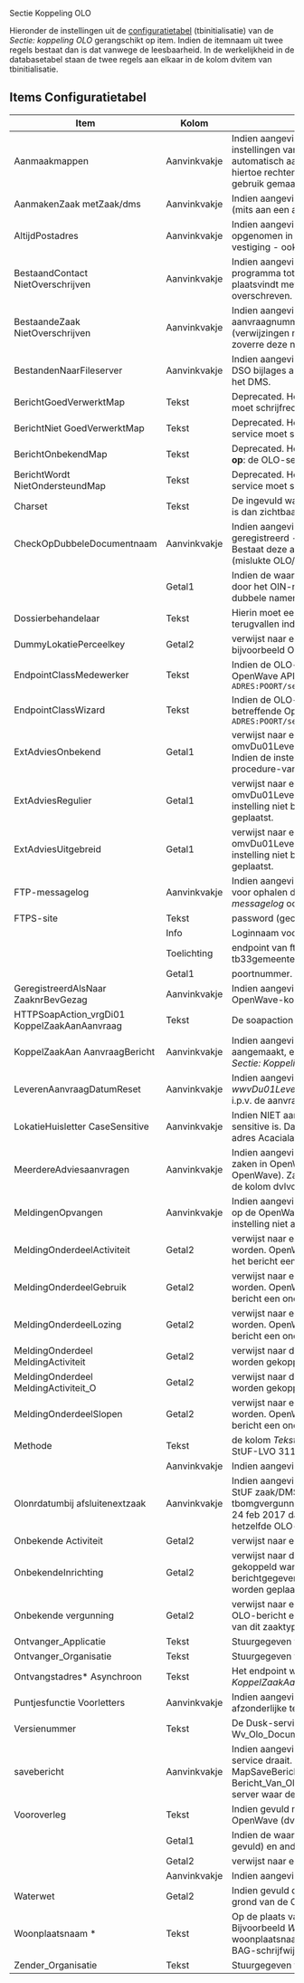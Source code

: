  Sectie Koppeling OLO

Hieronder de instellingen uit de [configuratietabel](/instellen_inrichten/configuratie/README.md) (tbinitialisatie) van de _Sectie: koppeling OLO_ gerangschikt op item. Indien de itemnaam uit twee regels bestaat dan is dat vanwege de leesbaarheid. In de werkelijkheid in de databasetabel staan de twee regels aan elkaar in de kolom dvitem van tbinitialisatie.

## Items Configuratietabel

| Item                                         | Kolom        | Omschrijving                                           |
|----------------------------------------------|--------------|--------------------------------------------------------|
| Aanmaakmappen                                | Aanvinkvakje | Indien aangevinkt zal de OLO-verwerkingservice proberen op de fileshare (!) mappen aan te maken conform de instellingen van kolom _Tekst_ bij _Sectie: Aanmaakmappen_ waarbij _Item_ begint met \_Omgeving\_\_ of \_MilGebr\_\_. De automatisch aan te maken mappen zullen in ieder geval gedefinieerd moeten zijn als UNC-paden en de OLO-service moet hiertoe rechten hebben. Het gaat om de mappen zonder de variabelen `%inspnr%` , `%adviesnr%` en `%bezwaarnr%`. Let op: indien gebruik gemaakt wordt van de AIM tool, dan kan deze instelling NIET aanstaan. |
| AanmakenZaak metZaak/dms                     | Aanvinkvakje | Indien aangevinkt zal de OLO-service ook een StUF Zaak/DMS creerZaakbericht sturen naar het externe zaaksysteem (mits aan een aantal voorwaarden is voldaan: zie lemma _OLO-verwerking_. |
| AltijdPostadres                              | Aanvinkvakje | Indien aangevinkt en het correspondentieadres van een initiator of gemachtigde bij natuurlijkpersoon of vestiging is NIET opgenomen in het bericht, dan worden de verblijfsadresgegevens uit het OLO-bericht - naast overname in het blok vestiging - ook overgenomen in het blok postadres van de contactpersoon. |
| BestaandContact NietOverschrijven            | Aanvinkvakje | Indien aangevinkt heeft dat tot consequentie dat wanneer tijdens het inlezen van de aanvrager of gemachtigde het programma tot de conclusie komt dat deze reeds bestaat als contactadres in OpenWave, er alleen een koppeling plaatsvindt met de nieuwe vergunningsaanvraag zonder dat daarbij de bestaande contactadresgegevens worden overschreven. |
| BestaandeZaak NietOverschrijven              | Aanvinkvakje | Indien aangevinkt heeft dat tot consequentie dan wanneer een OLO-bericht wordt verwerkt met een OLO-aanvraagnummer dat al bestaat in OpenWave de gegevens van die bestaande zaak NIET worden overschreven. De (verwijzingen naar) bijlages van het OLO-bericht worden wel opgenomen in de tabel nagekomen OLO-berichten in zoverre deze nog niet bestonden (er wordt gematched op de tag bestandsnaam). |
| BestandenNaarFileserver                      | Aanvinkvakje | Indien aangevinkt en in hybride situatie dat documenten zowel op fileserver als in een DMS kunnen staan, zullen OLO en DSO bijlages automatisch op de fileserver worden geplaatst. Indien deze instelling niet bestaat of is uitgevinkt dan dus in het DMS. |
| BerichtGoedVerwerktMap                       | Tekst        | Deprecated. Het UNC-pad waarop de succesvol verwerkte OLO-berichten worden geplaatst. **Let op**: de OLO-service moet schrijfrechten hebben op deze map. Deze functie is door Messagelog overbodig geworden. |
| BerichtNiet GoedVerwerktMap                  | Tekst        | Deprecated. Het UNC-pad waarop de NIET succesvol verwerkte OLO-berichten worden geplaatst. **Let op**: de OLO-service moet schrijfrechten hebben op deze map. Deze functie is door Messagelog overbodig geworden. |
| BerichtOnbekendMap                           | Tekst        | Deprecated. Het UNC-pad waarop de onbekende -berichten die naar de OLO-service zijn gestuurd worden geplaatst. **Let op**: de OLO-service moet schrijfrechten hebben op deze map. Deze functie is door Messagelog overbodig geworden. |
| BerichtWordt NietOndersteundMap              | Tekst        | Deprecated. Het UNC-pad waarop de OLO-berichten die OpenWave niet ondersteund worden geplaatst. **Let op**: de OLO-service moet schrijfrechten hebben op deze map. Deze functie is door Messagelog overbodig geworden. |
| Charset                                      | Tekst        | De ingevuld waarde verschijnt bovenaan in de uitgaande xml van het koppelvraagaanzaak-bericht. Bijv. de waarde utf-8 is dan zichtbaar in _`<?xml version="1.0" encoding="utf-8"?>`_. |
| CheckOpDubbeleDocumentnaam                   | Aanvinkvakje | Indien aangevinkt zal OpenWave bij het plaatsen van OLO en of DSO-bijlages - indien deze automatisch worden geregistreerd - een extra check op het bestaat van de bijlagenaam in de kolom dvdocfilenaam van tbcorrespondentie. Bestaat deze al dan wordt de bijlage niet geplaatst, maar wordt wel een extra regel aangemaakt in tbbadextupload (mislukte OLO/DSO-bijlages). |
|                                              | Getal1       | Indien de waarde <> 1 dan gaat OpenWave er vanuit dat bij DSO documenten de eerste 20 posities worden ingenomen door het OIN-nummer. In verband met complexe vergunningen wordt dit OIN-nummer dan genegeerd bij de check op dubbele namen. |
| Dossierbehandelaar                           | Tekst        | Hierin moet een valide medewerkerscode (tbmedewerkers.dvcode) staan, **Let op**: case-sensitive, waarop de service kan terugvallen indien bij het zaaktype geen default behandelaar is opgegeven. |
| DummyLokatiePerceelkey                       | Getal2       | verwijst naar een dnkey van tabel locaties (tbperceeladressen) met de betekenis onbekend adres (gevuld met bijvoorbeeld Onbekende Plaats, Onbekende Straat, Huisnummer 0 of 9999). |
| EndpointClassMedewerker                      | Tekst        | Indien de OLO-service een zaak moet doorsturen naar het externe zaak/DMS wordt hier het endpoint van de autorisatie OpenWave API (getAuthorisation) verwacht: dit moet zijn: `http://IP-ADRES:POORT/services/nl.rem.openwave.published.Medewerker.nl.rem.openwave.published.MedewerkerHttpSoap12Endpoint/` |
| EndpointClassWizard                          | Tekst        | Indien de OLO-service een zaak moet doorsturen naar het externe zaak/DMS wordt hier het endpoint van de de betreffende OpenWave API (maakZaakinZaaksysteem) verwacht: dit moet zijn `http://IP-ADRES:POORT/services/nl.rem.openwave.published.Wizard.nl.rem.openwave.published.WizardHttpSoap12Endpoint/` |
| ExtAdviesOnbekend                            | Getal1       | verwijst naar een een dnkey van tabel zaaktypes omgeving (TbSoortOmgverg) waaronder de OLO-berichten van type omvDu01LeverenAanvraag met de tag aanvraagprocedure anders dan regulier of uitgebreid moeten worden geplaatst. Indien de instelling niet bestaat dan worden deze adviesaanvragen onder de verplichte OW zaaktype voor geen-procedure-van-toepassing geplaatst. |
| ExtAdviesRegulier                            | Getal1       | verwijst naar een een dnkey van tabel zaaktypes omgeving TbSoortOmgverg waaronder de OLO-berichten van type omvDu01LeverenAanvraag met de tag aanvraagprocedure _Reguliere procedure_ geplaatst moeten worden. Indien de instelling niet bestaat dan worden deze adviesaanvragen onder de verplichte OW zaaktype voor de reguliere procedure geplaatst. |
| ExtAdviesUitgebreid                          | Getal1       | verwijst naar een een dnkey van tabel zaaktypes omgeving (TbSoortOmgverg) waaronder de OLO-berichten van type omvDu01LeverenAanvraag met de tag aanvraagprocedure _Uitgebreide procedure_ geplaatst moeten worden. Indien de instelling niet bestaat dan worden deze adviesaanvragen onder de verplichte OW zaaktype voor de uitgebreide procedure geplaatst. |
| FTP-messagelog                               | Aanvinkvakje | Indien aangevinkt worden de aanroepen naar de FTPS-site voor ophalen ontbrekende OLO-documenten en aanroepen voor ophalen documenten uit DSO (verzoeken), gelogd in tbmessagelog (mits de algemene instelling _Sectie: OWB en Item: messagelog_ ook is aangevinkt). |
| FTPS-site                                    | Tekst        | password (gecrypt) van toegang tot OLO-ftps-site.      |
|                                              | Info         | Loginnaam voor toegang tot ftps-site.                  |
|                                              | Toelichting  | endpoint van ftps-site. OpenWave zal voor deze credentials overigens eerst kijken naar de ingestelde waarden in tabel tb33gemeente |
|                                              | Getal1       | poortnummer.                                           |
| GeregistreerdAlsNaar ZaaknrBevGezag          | Aanvinkvakje | Indien aangevinkt, dan wordt de tag identificatie uit het OLO-bericht van blok _StaatGeregistreerdAls_ opgeslagen in de OpenWave-kolom dvzaaknrbevgezag i.p.v. dvintzaakcode (zaaknr extern zaak/DMS). |
| HTTPSoapAction_vrgDi01 KoppelZaakAanAanvraag | Tekst        | De soapaction nodig bij uitgaande bericht. Vullen met _vrgDi01KoppelZaakAanAanvraag_. |
| KoppelZaakAan AanvraagBericht                | Aanvinkvakje | Indien aangevinkt dan zal OpenWave na ontvangst van een aanvraag, waarbij een nieuwe zak in OpenWave is aangemaakt, een zogenaamd vrgDi01KoppelZaakAanAanvraag bericht naar het endpoint genoemd in kolom _Tekst_ van _Sectie: Koppeling OLO Item: Ontvangstadres_Asynchroon_. |
| LeverenAanvraagDatumReset                    | Aanvinkvakje | Indien aangevinkt en het gaat om de verwerking van de berichtsoorten _OmvDu01LeverenAanvraag en wwvDu01LeverenAanvraag_, dan zal de startdatum (tbomgvergunning.ddaanvraag) worden gevuld met de systeemdatum i.p.v. de aanvraagdatum uit het bericht. |
| LokatieHuisletter CaseSensitive              | Aanvinkvakje | Indien NIET aangevinkt betekent dit dat bij het inlezen van het locatie adres uit het OLO-bericht de huisletter niet case-sensitive is. Dat wil zeggen dat een aanvraag voor bijvoorbeeld Acacialaan 1 b gekoppeld kan worden aan het locatie adres Acacialaan 1 b of aan 1 B. De default instelling is aangevinkt!!!! dus wel onderscheid. |
| MeerdereAdviesaanvragen                      | Aanvinkvakje | Indien aangevinkt ontstaan bij de berichtsoorten _omvDu01LeverenAanvraag of wwvDu01LeverenAanvraag_ meerdere zaken in OpenWave wanneer de berichten doublure-waardes hebben in de tag `<aanvraagnummer>`(OLO/DSO nummer in OpenWave). Zaken in OpenWave worden in dat geval automatisch voorzien van een postfix (bijv.\_1 of \*2) om de waarde in de kolom dvlvoaanvraagnr uniek te houden. |
| MeldingenOpvangen                            | Aanvinkvakje | Indien aangevinkt dan worden OLO-berichten met de procedure _Geen procedure van toepassing_ of _Onbekend_ geplaatst op de OpenWave zaaktypes Sloopmelding of Gebruikmelding, Lozingsmelding of Activiteitenmelding. Indien deze instelling niet aangevinkt is dan worden deze OLO-berichten geplaatst op de onbekende OLO-vergunning. |
| MeldingOnderdeelActiviteit                   | Getal2       | verwijst naar een dnkey van tabel zaaktypes omgeving (TbSoortOmgverg) waaronder de activiteitenmeldingen geplaatst worden. OpenWave beschouwt een OLO-bericht als een activiteitenmelding indien _MeldingenOpvangen_ aangevinkt is en het bericht een onderdeel `<onderdeelActiviteitenMelding>` bevat. |
| MeldingOnderdeelGebruik                      | Getal2       | verwijst naar een dnkey van tabel zaaktypes omgeving (TbSoortOmgverg) waaronder de gebruiksmeldingen geplaatst worden. OpenWave beschouwt een OLO-bericht als een gebruiksmelding indien _MeldingenOpvangen_ aangevinkt is en het bericht een onderdeel `<onderdeelGebruik>` bevat. |
| MeldingOnderdeelLozing                       | Getal2       | verwijst naar een dnkey van tabel zaaktypes omgeving (TbSoortOmgverg) waaronder de lozingsmeldingen geplaatst worden. OpenWave beschouwt een OLO-bericht als een lozingsmelding indien _MeldingenOpvangen_ aangevinkt is en het bericht een onderdeel `<onderdeelMeldingLozingOpDeBodemOfDeRioleringBuitenInrichtingen>` bevat. |
| MeldingOnderdeel MeldingActiviteit           | Getal2       | verwijst naar de dnkey van tabel zaaktypes milieu/gebruik (TbSoortMilverg) waaraan de activiteitenmelding AIM moet worden gekoppeld. Een van _MeldingOnderdeelMeldingActiviteit_ of _MeldingOnderdeelMeldingActiviteit_O_ moet bestaan. |
| MeldingOnderdeel MeldingActiviteit_O         | Getal2       | verwijst naar de dnkey van tabel zaaktypes omgeving (TbSoortOmgverg) waaraan de activiteitenmelding AIM moet worden gekoppeld. |
| MeldingOnderdeelSlopen                       | Getal2       | verwijst naar een dnkey van tabel zaaktypes omgeving (TbSoortOmgverg) waaronder de sloopmeldingen geplaatst worden. OpenWave beschouwt een OLO-bericht als een sloopmelding indien _MeldingenOpvangen_ aangevinkt is en het bericht een onderdeel `<onderdeelSlopen>` bevat. |
| Methode                                      | Tekst        | de kolom _Tekst_ moet de waarde _StUF-LVO 311_ hebben en aangevinkt zijn. De service verwerkt met deze instelling zowel StUF-LVO 311 als StUF-LVO 312 berichten. |
|                                              | Aanvinkvakje | Indien aangevinkt dan verwerkt de DUSK Open-Waveservice inkomende OLO-berichten. |
| Olonrdatumbij afsluitenextzaak               | Aanvinkvakje | Indien aangevinkt en een gevulde einddatum wordt meegestuurd bij een Omgevingszaak met een OLO-nummer met een StUF zaak/DMS actualiseerStatus-bericht dan wordt aan het OLO-nummer (kolom dvlvoaanvraagnr van tbomgvergunning) een datum string met format '-jjjjmmdd' toegevoegd (dus als OLO-nummer is 123456 en de datum is 24 feb 2017 dan wordt dat 123456-20170224). Dit betekent dat een tweede adviesaanvraag (soms half jaar later) op hetzelfde OLO-nummer dan als nieuwe zaak wordt beschouwd door OpenWave. |
| Onbekende Activiteit                         | Getal2       | verwijst naar een dnkey van beheertabel activiteitsoorten (tbsrtToestemming) met de betekenis onbekende OLO-activiteit. |
| OnbekendeInrichting                          | Getal2       | verwijst naar de dnkey van de inrichting (tbmilinrichtingen) waaraan een AIM-milieuactiviteitenmelding moet worden gekoppeld wanneer het programma niet in staat is een bekende inrichting uit tbmilinrichtingen te kiezen op grond van de berichtgegevens. Deze instelling is alleen nodig indien de de AIM-meldingen in de tabel tbMilvergunningen moeten worden geplaatst. |
| Onbekende vergunning                         | Getal2       | verwijst naar een dnkey van beheertabel zaaktypes omgeving (TbSoortOmgverg). Deze verwijzing wordt gebruikt indien OLO-bericht een niet nader te plaatsen soort procedure geeft of facultatieve instellingen ontbreken. De OpenWave naam van dit zaaktype kan bijvoorbeeld Onbekende OLO_vergunning zijn. |
| Ontvanger_Applicatie                         | Tekst        | Stuurgegeven voor uitgaande bericht vrgDi01KoppelZaakAanAanvraag. |
| Ontvanger_Organisatie                        | Tekst        | Stuurgegeven voor uitgaande bericht vrgDi01KoppelZaakAanAanvraag. |
| Ontvangstadres\* Asynchroon                  | Tekst        | Het endpoint waar het vrgDi01KoppelZaakAanAanvraag bericht naar toe moet inden de instelling _KoppelZaakAanAanvraagBericht_ aangevinkt is. |
| Puntjesfunctie Voorletters                   | Aanvinkvakje | Indien aangevinkt is dan zal het programma alvorens de kolom voorletters bij een contactpersoon te vullen zo nodig de afzonderlijke tekens scheiden met een punt. |
| Versienummer                                 | Tekst        | De Dusk-service die inkomende OLO-berichten verwerkt zet hier zelf bij een databasecontact het versienummer neer van Wv_Olo_Document_311.dll. |
| savebericht                                  | Aanvinkvakje | Indien aangevinkt dan worden de inkomende OLO-berichten als file gelogd op een map op de server waar de Dusk-OLO-service draait. Deze mapnaam staat in een configuratiefile naast de Berichtenservice (dusk.ini). Sectie: [Log] en Item: MapSaveBericht. De namen van de files die hier komen te staan worden door de service zelf gegenereerd, bijvoorbeeld Bericht_Van_Olo_Naar_Dusk_140602150536.xml. Voor het definiëren van de map zijn systeembeheerrechten op de server waar de OLO-service draait nodig. |
| Vooroverleg                                  | Tekst        | Indien gevuld met een tekst waarvan de lengte kleiner of gelijk 5 is zal het OLO-nummer bij een vooroverlegkaart in OpenWave (dvlvoaanvraagnr) worden opgeslagen met deze tekst als prefix. |
|                                              | Getal1       | Indien de waarde 1 dan wordt de dvaanvraagnaam bij vooroverleg gevuld met de waarde van de tag toelichting (mits gevuld) en anders (dus geen toelichting of Getal1 <> 1) dan met de vaste tekst _Aanvragen Vooroverleg_. |
|                                              | Getal2       | verwijst naar een dnkey van beheertabel zaaktypes omgeving (TbSoortOmgverg) die de betekenis vooroverleg heeft. |
|                                              | Aanvinkvakje | Indien aangevinkt zullen documenten ook geplaatst kunnen worden bij een vooroverleg met prefixnummer. |
| Waterwet                                     | Getal2       | Indien gevuld dan verwijst deze waarde naar een dnkey van tbsoortomgverg (zaaktypes omgeving) waar nieuwe zaken op grond van de OLO–berichtsoorten wwvDi01AanbiedenAanvraag en wwvDu01LeverenAanvraag aan gekoppeld worden. |
| Woonplaatsnaam \*                            | Tekst        | Op de plaats van de asterisk in de itemnaam de afwijkende schrijfwijze van de plaatsnaam in het OLO bericht t.o.v. BAG. Bijvoorbeeld _Woonplaatsnaam Ede (GLD)_. In de kolom _Tekst_ moet vervolgens de juiste schrijfwijze van de woonplaatsnaam komen te staan, zoals _Ede_, zoals deze staat in de Wave-tabel tbwoonplaats (zie Locatie), waarin de BAG-schrijfwijze zou moeten staan. |
| Zender_Organisatie                           | Tekst        | Stuurgegeven voor uitgaande bericht vrgDi01KoppelZaakAanAanvraag. |
